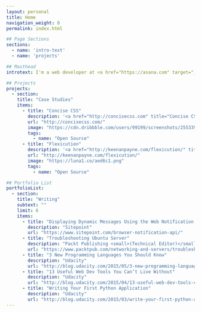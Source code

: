 ```yaml
---
layout: personal
title: Home
navigation_weight: 0
permalink: index.html

## Page Sections
sections:
  - name: 'intro-text'
  - name: 'projects'

## Masthead
introtext: I'm a web developer at <a href="https://asana.com" target="_blank">Asana</a>. I like to write and build things in my spare time.

## Projects
projects:
  - section:
    title: "Case Studies"
    items:
      - title: "Concise CSS"
        description: '<a href="http://concisecss.com" title="Concise CSS">Concise CSS</a> is a a lightweight front-end framework that I built with my friend and colleague <a href="http://jameskolce.com" title="James Kolce">James Kolce</a>. Our goal is to create a lightweight but extensible framework without the bloat.'
        url: "http://concisecss.com/"
        image: "https://cdn.dribbble.com/users/99199/screenshots/2553398/concisecss.png"
        tags:
          - name: "Open Source"
      - title: "Flexicution"
        description: '<a href="http://keenanpayne.com/flexicution/" title="Flexicution">Flexicution</a> is a flexbox grid system that is agnostic in regards to layout and breakpoints. You can use mixins to generate rows and columns for your layout and components, or you can generate responsive class names based on the breakpoints used in your project.'
        url: "http://keenanpayne.com/flexicution/"
        image: "https://luna1.co/aed6c1.png"
        tags:
          - name: "Open Source"

## Portfolio List
portfolioList:
  - section:
    title: "Writing"
    subtext: ""
    limit: 6
    items:
      - title: "Displaying Dynamic Messages Using the Web Notification API"
        description: "Sitepoint"
        url: "https://www.sitepoint.com/browser-notification-api/"
      - title: "Troubleshooting Ubuntu Server"
        description: "Packt Publishing <small>(Technical Editor)</small>"
        url: "https://www.packtpub.com/networking-and-servers/troubleshooting-ubuntu-server"
      - title: "3 New Programming Languages You Should Know"
        description: "Udacity"
        url: "http://blog.udacity.com/2015/05/3-new-programming-languages-know.html"
      - title: "13 Useful Web Dev Tools You Can’t Live Without"
        description: "Udacity"
        url: "http://blog.udacity.com/2015/04/13-useful-web-dev-tools-cant-live-without.html"
      - title: "Writing Your First Python Application"
        description: "Udacity"
        url: "http://blog.udacity.com/2015/03/write-your-first-python-application.html"
---
```

